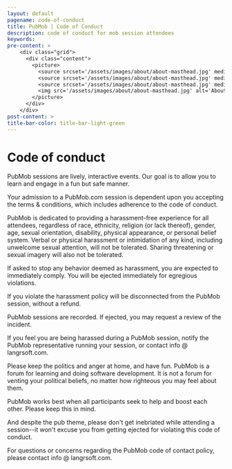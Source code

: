 ```yaml
---
layout: default
pagename: code-of-conduct
title: PubMob | Code of Conduct
description: code of conduct for mob session attendees
keywords:
pre-content: >
    <div class="grid">
      <div class="content">
        <picture>
          <source srcset='/assets/images/about/about-masthead.jpg' media='(max-width: 1080px)'>
          <source srcset='/assets/images/about/about-masthead.jpg' media='(min-width: 960px)'>
          <source srcset='/assets/images/about/about-masthead.jpg' media='(min-width: 830px'>
          <img src='/assets/images/about/about-masthead.jpg' alt='About PubMob'>
        </picture>
      </div>
    </div>
post-content: >
title-bar-color: title-bar-light-green
---
```

# Code of conduct

PubMob sessions are lively, interactive events. Our goal is to allow you to learn and engage in a fun but safe manner.

Your admission to a PubMob.com session is dependent upon you accepting the terms & conditions, which includes adherence to the code of conduct.

PubMob is dedicated to providing a harassment-free experience for all attendees, regardless of race, ethnicity, religion (or lack thereof), gender, age, sexual orientation, disability, physical appearance, or personal belief system. Verbal or physical harassment or intimidation of any kind, including unwelcome sexual attention, will not be tolerated. Sharing threatening or sexual imagery will also not be tolerated.

If asked to stop any behavior deemed as harassment, you are expected to immediately comply. You will be ejected immediately for egregious violations.

If you violate the harassment policy will be disconnected from the PubMob session, without a refund.

PubMob sessions are recorded. If ejected, you may request a review of the incident.

If you feel you are being harassed during a PubMob session, notify the PubMob representative running your session, or contact info @ langrsoft.com.

Please keep the politics and anger at home, and have fun. PubMob is a forum for learning and doing software development. It is not a forum for venting your political beliefs, no matter how righteous you may feel about them.

PubMob works best when all participants seek to help and boost each other. Please keep this in mind.

And despite the pub theme, please don't get inebriated while attending a session--it won't excuse you from getting ejected for violating this code of conduct.

For questions or concerns regarding the PubMob code of contact policy, please contact info @ langrsoft.com.
